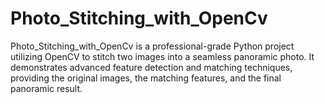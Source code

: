 # Photo_Stitching_with_OpenCv
Photo_Stitching_with_OpenCv is a professional-grade Python project utilizing OpenCV to stitch two images into a seamless panoramic photo. It demonstrates advanced feature detection and matching techniques, providing the original images, the matching features, and the final panoramic result. 
